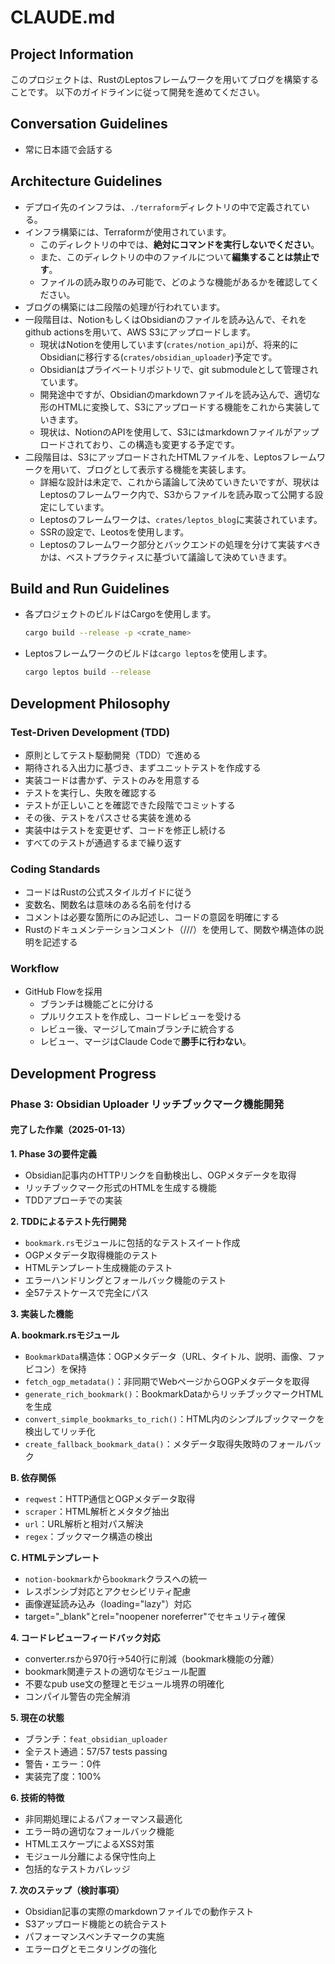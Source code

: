 # CLAUDE.md

## Project Information

このプロジェクトは、RustのLeptosフレームワークを用いてブログを構築することです。
以下のガイドラインに従って開発を進めてください。

## Conversation Guidelines

- 常に日本語で会話する

## Architecture Guidelines

- デプロイ先のインフラは、`./terraform`ディレクトリの中で定義されている。
- インフラ構築には、Terraformが使用されています。
    - このディレクトリの中では、**絶対にコマンドを実行しないでください**。
    - また、このディレクトリの中のファイルについて**編集することは禁止です**。
    - ファイルの読み取りのみ可能で、どのような機能があるかを確認してください。
- ブログの構築には二段階の処理が行われています。
- 一段階目は、NotionもしくはObsidianのファイルを読み込んで、それをgithub actionsを用いて、AWS S3にアップロードします。
    - 現状はNotionを使用しています(`crates/notion_api`)が、将来的にObsidianに移行する(`crates/obsidian_uploader`)予定です。
    - Obsidianはプライベートリポジトリで、git submoduleとして管理されています。
    - 開発途中ですが、Obsidianのmarkdownファイルを読み込んで、適切な形のHTMLに変換して、S3にアップロードする機能をこれから実装していきます。
    - 現状は、NotionのAPIを使用して、S3にはmarkdownファイルがアップロードされており、この構造も変更する予定です。
- 二段階目は、S3にアップロードされたHTMLファイルを、Leptosフレームワークを用いて、ブログとして表示する機能を実装します。
    - 詳細な設計は未定で、これから議論して決めていきたいですが、現状はLeptosのフレームワーク内で、S3からファイルを読み取って公開する設定にしています。
    - Leptosのフレームワークは、`crates/leptos_blog`に実装されています。
    - SSRの設定で、Leotosを使用します。
    - Leptosのフレームワーク部分とバックエンドの処理を分けて実装すべきかは、ベストプラクティスに基づいて議論して決めていきます。

## Build and Run Guidelines

- 各プロジェクトのビルドはCargoを使用します。
    ```bash
    cargo build --release -p <crate_name>
    ```
- Leptosフレームワークのビルドは`cargo leptos`を使用します。
    ```bash
    cargo leptos build --release
    ```

## Development Philosophy

### Test-Driven Development (TDD)

- 原則としてテスト駆動開発（TDD）で進める
- 期待される入出力に基づき、まずユニットテストを作成する
- 実装コードは書かず、テストのみを用意する
- テストを実行し、失敗を確認する
- テストが正しいことを確認できた段階でコミットする
- その後、テストをパスさせる実装を進める
- 実装中はテストを変更せず、コードを修正し続ける
- すべてのテストが通過するまで繰り返す

### Coding Standards

- コードはRustの公式スタイルガイドに従う
- 変数名、関数名は意味のある名前を付ける
- コメントは必要な箇所にのみ記述し、コードの意図を明確にする
- Rustのドキュメンテーションコメント（///）を使用して、関数や構造体の説明を記述する

### Workflow

- GitHub Flowを採用
    - ブランチは機能ごとに分ける
    - プルリクエストを作成し、コードレビューを受ける
    - レビュー後、マージしてmainブランチに統合する
    - レビュー、マージはClaude Codeで**勝手に行わない**。

## Development Progress

### Phase 3: Obsidian Uploader リッチブックマーク機能開発

#### 完了した作業（2025-01-13）

**1. Phase 3の要件定義**
- Obsidian記事内のHTTPリンクを自動検出し、OGPメタデータを取得
- リッチブックマーク形式のHTMLを生成する機能
- TDDアプローチでの実装

**2. TDDによるテスト先行開発**
- `bookmark.rs`モジュールに包括的なテストスイート作成
- OGPメタデータ取得機能のテスト
- HTMLテンプレート生成機能のテスト
- エラーハンドリングとフォールバック機能のテスト
- 全57テストケースで完全にパス

**3. 実装した機能**

**A. bookmark.rsモジュール**
- `BookmarkData`構造体：OGPメタデータ（URL、タイトル、説明、画像、ファビコン）を保持
- `fetch_ogp_metadata()`：非同期でWebページからOGPメタデータを取得
- `generate_rich_bookmark()`：BookmarkDataからリッチブックマークHTMLを生成
- `convert_simple_bookmarks_to_rich()`：HTML内のシンプルブックマークを検出してリッチ化
- `create_fallback_bookmark_data()`：メタデータ取得失敗時のフォールバック

**B. 依存関係**
- `reqwest`：HTTP通信とOGPメタデータ取得
- `scraper`：HTML解析とメタタグ抽出
- `url`：URL解析と相対パス解決
- `regex`：ブックマーク構造の検出

**C. HTMLテンプレート**
- `notion-bookmark`から`bookmark`クラスへの統一
- レスポンシブ対応とアクセシビリティ配慮
- 画像遅延読み込み（loading="lazy"）対応
- target="_blank"とrel="noopener noreferrer"でセキュリティ確保

**4. コードレビューフィードバック対応**
- converter.rsから970行→540行に削減（bookmark機能の分離）
- bookmark関連テストの適切なモジュール配置
- 不要なpub use文の整理とモジュール境界の明確化
- コンパイル警告の完全解消

**5. 現在の状態**
- ブランチ：`feat_obsidian_uploader`
- 全テスト通過：57/57 tests passing
- 警告・エラー：0件
- 実装完了度：100%

**6. 技術的特徴**
- 非同期処理によるパフォーマンス最適化
- エラー時の適切なフォールバック機能
- HTMLエスケープによるXSS対策
- モジュール分離による保守性向上
- 包括的なテストカバレッジ

**7. 次のステップ（検討事項）**
- Obsidian記事の実際のmarkdownファイルでの動作テスト
- S3アップロード機能との統合テスト
- パフォーマンスベンチマークの実施
- エラーログとモニタリングの強化
